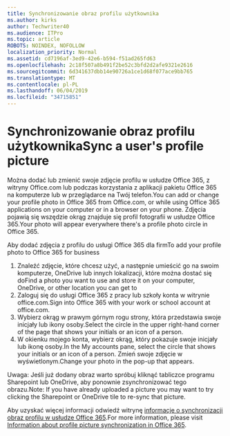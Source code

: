 ```yaml
---
title: Synchronizowanie obraz profilu użytkownika
ms.author: kirks
author: Techwriter40
ms.audience: ITPro
ms.topic: article
ROBOTS: NOINDEX, NOFOLLOW
localization_priority: Normal
ms.assetid: cd7196af-3ed9-42e6-b594-f51ad265fd63
ms.openlocfilehash: 2c18f507a8b491f2be52c3bfd2d2afe9321e2616
ms.sourcegitcommit: 6d341637dbb14e90726a1ce1d68f077ace9bb765
ms.translationtype: MT
ms.contentlocale: pl-PL
ms.lasthandoff: 06/04/2019
ms.locfileid: "34715851"
---
```

# <a name="sync-a-users-profile-picture"></a><span data-ttu-id="8eec9-102">Synchronizowanie obraz profilu użytkownika</span><span class="sxs-lookup"><span data-stu-id="8eec9-102">Sync a user's profile picture</span></span>

<p><span data-ttu-id="8eec9-103">Można dodać lub zmienić swoje zdjęcie profilu w usłudze Office 365, z witryny Office.com lub podczas korzystania z aplikacji pakietu Office 365 na komputerze lub w przeglądarce na Twój telefon.</span><span class="sxs-lookup"><span data-stu-id="8eec9-103">You can add or change your profile photo in Office 365 from Office.com, or while using Office 365 applications on your computer or in a browser on your phone.</span></span> <span data-ttu-id="8eec9-104">Zdjęcia pojawią się wszędzie okrąg znajduje się profil fotografii w usłudze Office 365.</span><span class="sxs-lookup"><span data-stu-id="8eec9-104">Your photo will appear everywhere there's a profile photo circle in Office 365.</span></span></p> <p><span data-ttu-id="8eec9-105">Aby dodać zdjęcia z profilu do usługi Office 365 dla firm</span><span class="sxs-lookup"><span data-stu-id="8eec9-105">To add your profile photo to Office 365 for business</span></span></p> <ol> <li><span data-ttu-id="8eec9-106">Znaleźć zdjęcie, które chcesz użyć, a następnie umieścić go na swoim komputerze, OneDrive lub innych lokalizacji, które można dostać się do</span><span class="sxs-lookup"><span data-stu-id="8eec9-106">Find a photo you want to use and store it on your computer, OneDrive, or other location you can get to</span></span></li> <li><span data-ttu-id="8eec9-107">Zaloguj się do usługi Office 365 z pracy lub szkoły konta w witrynie office.com.</span><span class="sxs-lookup"><span data-stu-id="8eec9-107">Sign into Office 365 with your work or school account at office.com.</span></span></li> <li><span data-ttu-id="8eec9-108">Wybierz okrąg w prawym górnym rogu strony, która przedstawia swoje inicjały lub ikony osoby.</span><span class="sxs-lookup"><span data-stu-id="8eec9-108">Select the circle in the upper right-hand corner of the page that shows your initials or an icon of a person.</span></span></li> <li><span data-ttu-id="8eec9-109">W okienku mojego konta, wybierz okrąg, który pokazuje swoje inicjały lub ikonę osoby.</span><span class="sxs-lookup"><span data-stu-id="8eec9-109">In the My accounts pane, select the circle that shows your initials or an icon of a person.</span></span> <span data-ttu-id="8eec9-110">Zmień swoje zdjęcie w wyświetlonym.</span><span class="sxs-lookup"><span data-stu-id="8eec9-110">Change your photo in the pop-up that appears.</span></span></li> </ol> <p><span data-ttu-id="8eec9-111">Uwaga: Jeśli już dodany obraz warto spróbuj kliknąć tabliczce programu Sharepoint lub OneDrive, aby ponownie zsynchronizować tego obrazu.</span><span class="sxs-lookup"><span data-stu-id="8eec9-111">Note: If you have already uploaded a picture you may want to try clicking the Sharepoint or OneDrive tile to re-sync that picture.</span></span></p> <p><span data-ttu-id="8eec9-112">Aby uzyskać więcej informacji odwiedź witrynę <a href="https://support.office.com/en-us/article/information-about-profile-picture-synchronization-in-office-365-20594d76-d054-4af4-a660-401133e3d48a?ui=en-US&amp;rs=en-US&amp;ad=US">informacje o synchronizacji obraz profilu w usłudze Office 365</a>.</span><span class="sxs-lookup"><span data-stu-id="8eec9-112">For more information, please visit <a href="https://support.office.com/en-us/article/information-about-profile-picture-synchronization-in-office-365-20594d76-d054-4af4-a660-401133e3d48a?ui=en-US&amp;rs=en-US&amp;ad=US">Information about profile picture synchronization in Office 365</a>.</span></span></p>

